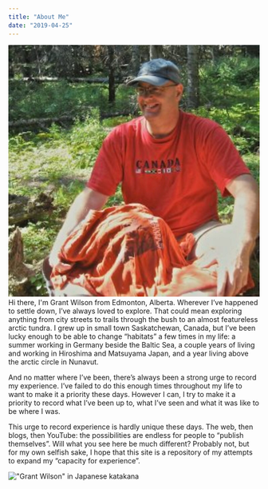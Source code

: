 ```yaml
---
title: "About Me"
date: "2019-04-25"
---
```


![A quick rest while hiking up Mt. Stearn, near Grande Cache, AB](images/gsw-300x300-1.jpg "A quick rest while hiking up Mt. Stearn, near Grande Cache, AB") Hi there, I'm Grant Wilson from Edmonton, Alberta. Wherever I’ve happened to settle down, I’ve always loved to explore. That could mean exploring anything from city streets to trails through the bush to an almost featureless arctic tundra. I grew up in small town Saskatchewan, Canada, but I’ve been lucky enough to be able to change “habitats” a few times in my life: a summer working in Germany beside the Baltic Sea, a couple years of living and working in Hiroshima and Matsuyama Japan, and a year living above the arctic circle in Nunavut.

And no matter where I’ve been, there’s always been a strong urge to record my experience. I’ve failed to do this enough times throughout my life to want to make it a priority these days. However I can, I try to make it a priority to record what I’ve been up to, what I’ve seen and what it was like to be where I was.

This urge to record experience is hardly unique these days. The web, then blogs, then YouTube: the possibilities are endless for people to “publish themselves”. Will what you see here be much different? Probably not, but for my own selfish sake, I hope that this site is a repository of my attempts to expand my “capacity for experience”.



!["Grant Wilson" in Japanese katakana](images/katakana-grant-wilson.png "\"Grant Wilson\" in Japanese katakana" )



